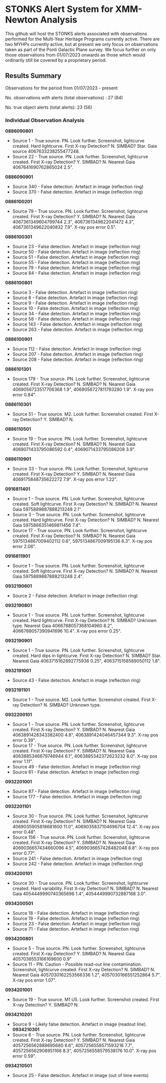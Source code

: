 # STONKS Alert System for XMM-Newton Analysis

This github will host the STONKS alerts associated with observations performed for the Multi-Year Heritage Programs currently active. There are two MYHPs currently active, 
but at present we only focus on observations taken as part of the Ponti Galactic Plane survey. We focus further on only those observations from 01/07/2023 onwards as those which
would ordinarily still be covered by a proprietary period.




## Results Summary


Observations for the period from 01/07/2023 - present

No. observations with alerts (total observations) :		27  (84)

No. true object alerts (total alerts):   23  (56)


### Individual Observation Analysis

**0886090801**
+ Source 1 - True source. PN. Look further. Screenshot, lightcurve created. Hard lightcurve. First X-ray Detection? N. SIMBAD? Star. Gaia source 4067633238255477248.
+ Source 22 - True source. PN. Look further. Screenshot, lightcurve created. First X-ray Detection? Y. SIMBAD? N. Nearest Gaia 4067641690762865024 2.5".

**0886090901**
+ Source 340 - False detection. Artefact in image (reflection ring)
+ Source 370 - False detection. Artefact in image (reflection ring)

**0886100201**
+ Source 79 - True source. PN. Look further. Screenshot, lightcurve created. First X-ray Detection? Y. SIMBAD? N. Nearest Gaia 4067361349604799744 2.3", 4067361349622041472 4.3", 4067361349622040832 7.9". X-ray pos error 0.5".

**0886100301**
+ Source 23 - False detection. Artefact in image (reflection ring)
+ Source 50 - False detection. Artefact in image (reflection ring)
+ Source 51 - False detection. Artefact in image (reflection ring)
+ Source 55 - False detection. Artefact in image (reflection ring)
+ Source 79 - False detection. Artefact in image (reflection ring)
+ Source 84 - False detection. Artefact in image (reflection ring)

**0886100801**
+ Source 3 - False detection. Artefact in image (reflection ring)
+ Source 8 - False detection. Artefact in image (reflection ring)
+ Source 9 - False detection. Artefact in image (reflection ring)
+ Source 10 - False detection. Artefact in image (reflection ring)
+ Source 34 - False detection. Artefact in image (reflection ring)
+ Source 58 - False detection. Artefact in image (reflection ring)
+ Source 143 - False detection. Artefact in image (reflection ring)
+ Source 263 - False detection. Artefact in image (reflection ring)

**0886100901**
+ Source 112 - False detection. Artefact in image (reflection ring)
+ Source 207 - False detection. Artefact in image (reflection ring)
+ Source 208 - False detection. Artefact in image (reflection ring)

**0886101301**
+ Source 179 - True source. PN. Look further. Screenshot, lightcurve created. First X-ray Detection? N. SIMBAD? N. Nearest Gaia 4069056723517706368 1.9", 4069056727811793280 1.9". X-ray pos error 0.84".

**0886110301**
+ Source 51 - True source. M2. Look further. Screenshot created. First X-ray Detection? Y. SIMBAD? N.

**0886110501**
+ Source 19 - True source. PN. Look further. Screenshot, lightcurve created. First X-ray Detection? N. SIMBAD? N. Nearest Gaia 4069071433795086592 0.4", 4069071433795086208 3.9".

**0886110901**
+ Source 33 - True source. PN. Look further. Screenshot, lightcurve created. First X-ray Detection? Y. SIMBAD? N. Nearest Gaia 	4069175848735622272	7.9". X-ray pos error 1.22".

**0916811401**
+ Source 1 - True source. PN. Look further. Screenshot, lightcurve created. Soft lightcurve. First X-ray Detection? N. SIMBAD? N. Nearest Gaia 5975889887888213248 2.1".
+ Source 3 - True source. PN. Look further. Screenshot, lightcurve created. Hard lightcurve. First X-ray Detection? N. SIMBAD? N. Nearest Gaia 5975866351469811456 7.4".
+ Source 17 - True source. PN. Look further. Screenshot, lightcurve created. First X-ray Detection? N. SIMBAD? N. Nearest Gaia 5975134867009402112 0.6", 	5975134867009195136	 6.3". X-ray pos error 2.06".

**0916811901**
+ Source 1 - True source. PN. Look further. Screenshot, lightcurve created. Soft lightcurve. First X-ray Detection? N. SIMBAD? N. Nearest Gaia 5975889887888213248 2.4".

**0932190601**
+ Source 2 - False detection. Artefact in image (reflection ring)

**0932190801**
+ Source 1 - True source. PN. Look further. Screenshot, lightcurve created. Hard lightcurve. First X-ray Detection? N. SIMBAD? Unknown type. Nearest Gaia 4066788057368104960 8.2", 4066788057390941696	10.4". X-ray pos error 0.25".

**0932190901**
+ Source 1 - True source. PN. Look further. Screenshot, lightcurve created. Hard dips in lightcurve. First X-ray Detection? N. SIMBAD? Star. Nearest Gaia 4063715162892775936 0.25", 4063715158589050112 1.8".

**0932191001**
+ Source 43 - False detection. Artefact in image (reflection ring)

**0932191101**
+ Source 1 - True source. M2. Look further. Screenshot created. First X-ray Detection? N. SIMBAD? Unknown type.

**0932200101**
+ Source 1 - True source. PN. Look further. Screenshot, lightcurve created. First X-ray Detection? Y. SIMBAD? N. Nearest Gaia 4063891428343382400 4.8", 4063891424046457344	9.3". X-ray pos error 0.39".
+ Source 17 - True source. PN. Look further. Screenshot, lightcurve created. First X-ray Detection? Y. SIMBAD? N. Nearest Gaia 4063885346679746944 6.1", 4063885342372623232 8.0". X-ray pos error 1.11".
+ Source 49 - False detection. Artefact in image (reflection ring)
+ Source 61 - False detection. Artefact in image (reflection ring)

**0932201001**
+ Source 87 - False detection. Artefact in image (reflection ring)
+ Source 177 - False detection. Artefact in image (reflection ring)

**0932201101**
+ Source 30 - True source. PN. Look further. Screenshot, lightcurve created. First X-ray Detection? N. SIMBAD? N. Nearest Gaia 4069035905818681600 11.0", 4069035837104696704 12.4". X-ray pos error 0.48".
+ Source 156 - True source. PN. Look further. Screenshot, lightcurve created. First X-ray Detection? Y. SIMBAD? N. Nearest Gaia 4069036657434660096 4.5", 4069036657428482048 8.8". X-ray pos error 0.77".
+ Source 241 - False detection. Artefact in image (reflection ring)
+ Source 242 - False detection. Artefact in image (reflection ring)

**0934200101**
+ Source 30 - True source. PN. Look further. Screenshot, lightcurve created. Hard variability. First X-ray Detection? N. SIMBAD? N. Nearest Gaia 4054449990740365696 1.4", 4054449990732887168 3.0".

**0934200501**
+ Source 18 - False detection. Artefact in image (reflection ring)
+ Source 19 - False detection. Artefact in image (reflection ring)
+ Source 23 - False detection. Artefact in image (reflection ring)
+ Source 71 - False detection. Artefact in image (reflection ring)

**0934200801**
+ Source 5 - True source. PN. Look further. Screenshot, lightcurve created. First X-ray Detection? Y. SIMBAD? N. Nearest Gaia 4057036553166169600 0.9"
+ Source 11 - PN. Caution - Possible read-out line contamination. Screenshot, lightcurve created. First X-ray Detection? N. SIMBAD? N. Nearest Gaia 4057030162253566336 1.2", 4057030166551252864 5.7". X-ray pos error 1.07".

**0934201001**
+ Source 19 - True source. M1 U5. Look further. Screenshot created. First X-ray Detection? Y. SIMBAD? N.

**0934210201**
+ Source 9 - Likely false detection. Artefact in image (readout line).
**0934210301**
+ Source 6 - True source. PN. Look further. Screenshot, lightcurve created. First X-ray Detection? Y. SIMBAD? N.  Nearest Gaia 4057256562888695680 6.6", 4057256558571593216 7.7", 4057256562908951168 8.3", 4057256558579538176 10.0". X-ray pos error 0.59".

**0934210501**
+ Source 25 - False detection. Artefact in image (out of time events)
